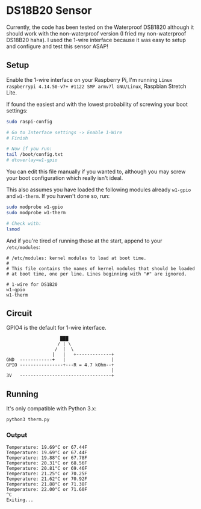 # DS18B20 Sensor

Currently, the code has been tested on the Waterproof DSB1820 although it should work with the non-waterproof version (I fried my non-waterproof DS18B20 haha). I used the 1-wire interface because it was easy to setup and configure and test this sensor ASAP!

## Setup

Enable the 1-wire interface on your Raspberry Pi, I'm running `Linux raspberrypi 4.14.50-v7+ #1122 SMP armv7l GNU/Linux`, Raspbian Stretch Lite.

If found the easiest and with the lowest probability of screwing your boot settings:

```bash
sudo raspi-config

# Go to Interface settings -> Enable 1-Wire
# Finish

# Now if you run:
tail /boot/config.txt
# dtoverlay=w1-gpio
```

You can edit this file manually if you wanted to, although you may screw your boot configuration which really isn't ideal.

This also assumes you have loaded the following modules already `w1-gpio` and `w1-therm`. If you haven't done so, run:

```bash
sudo modprobe w1-gpio
sudo modprobe w1-therm

# Check with:
lsmod
```

And if you're tired of running those at the start, append to your `/etc/modules`:

```
# /etc/modules: kernel modules to load at boot time.
#
# This file contains the names of kernel modules that should be loaded
# at boot time, one per line. Lines beginning with "#" are ignored.

# 1-wire for DS1B20
w1-gpio
w1-therm
```

## Circuit

GPIO4 is the default for 1-wire interface.

```
                    ███
                   / | \
                  /  |  \
                 |   |   +-------------+
GND  ------------+   |                 |
GPIO ----------------+---R = 4.7 kOhm--+
                                       |
3V   ----------------------------------+

```

## Running

It's only compatible with Python 3.x:

```bash
python3 therm.py
```
### Output

```
Temperature: 19.69°C or 67.44F
Temperature: 19.69°C or 67.44F
Temperature: 19.88°C or 67.78F
Temperature: 20.31°C or 68.56F
Temperature: 20.81°C or 69.46F
Temperature: 21.25°C or 70.25F
Temperature: 21.62°C or 70.92F
Temperature: 21.88°C or 71.38F
Temperature: 22.00°C or 71.60F
^C
Exiting...
```